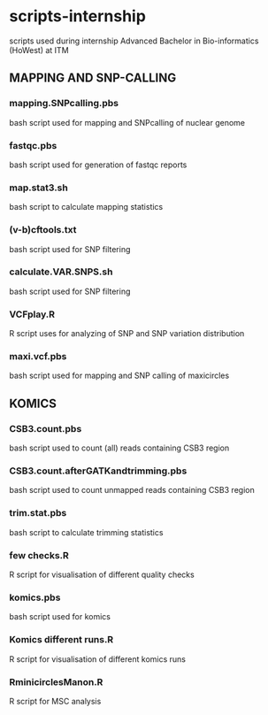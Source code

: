 # scripts-internship
scripts used during internship Advanced Bachelor in Bio-informatics (HoWest) at ITM

## MAPPING AND SNP-CALLING 
### mapping.SNPcalling.pbs
bash script used for mapping and SNPcalling of nuclear genome
### fastqc.pbs
bash script used for generation of fastqc reports
### map.stat3.sh
bash script to calculate mapping statistics 
### (v-b)cftools.txt
bash script used for SNP filtering
### calculate.VAR.SNPS.sh
bash script used for SNP filtering
### VCFplay.R
R script uses for analyzing of SNP and SNP variation distribution 

### maxi.vcf.pbs
bash script used for mapping and SNP calling of maxicircles 

## KOMICS
### CSB3.count.pbs
bash script used to count (all) reads containing CSB3 region 
### CSB3.count.afterGATKandtrimming.pbs
bash script used to count unmapped reads containing CSB3 region 
### trim.stat.pbs
bash script to calculate trimming statistics 
### few checks.R
R script for visualisation of different quality checks 
### komics.pbs
bash script used for komics 
### Komics different runs.R
R script for visualisation of different komics runs 
### RminicirclesManon.R
R script for MSC analysis 
